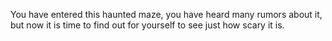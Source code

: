 You have entered this haunted maze, you have heard many rumors about it, but now it is time to
find out for yourself to see just how scary it is.  